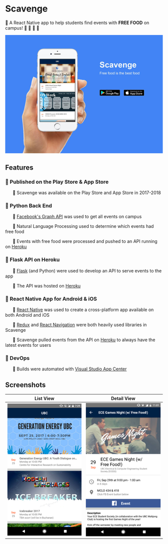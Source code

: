 # Scavenge
🍔 A React Native app to help students find events with **FREE FOOD** on campus!  🍺 🍴 🍉 🍕

![download image](https://raw.githubusercontent.com/alexdriedger/ReactFood/master/Download%20Image.jpg)

## Features

### 🍩 Published on the Play Store & App Store

&nbsp;&nbsp;&nbsp;&nbsp;&nbsp;&nbsp;🍩 Scavenge was available on the Play Store and App Store in 2017-2018

### 🍉 Python Back End

&nbsp;&nbsp;&nbsp;&nbsp;&nbsp;&nbsp;🍉 [Facebook's Graph API](https://developers.facebook.com/docs/graph-api/) was used to get all events on campus

&nbsp;&nbsp;&nbsp;&nbsp;&nbsp;&nbsp;🍉 Natural Language Processing used to determine which events had free food

&nbsp;&nbsp;&nbsp;&nbsp;&nbsp;&nbsp;🍉 Events with free food were processed and pushed to an API running on [Heroku](https://www.heroku.com/)

### 🍴 Flask API on Heroku

&nbsp;&nbsp;&nbsp;&nbsp;&nbsp;&nbsp;🍴 [Flask](https://github.com/pallets/flask) (and Python) were used to develop an API to serve events to the app

&nbsp;&nbsp;&nbsp;&nbsp;&nbsp;&nbsp;🍴 The API was hosted on [Heroku](https://www.heroku.com/)

### 🍕 React Native App for Android & iOS

&nbsp;&nbsp;&nbsp;&nbsp;&nbsp;&nbsp;🍕 [React Native](https://facebook.github.io/react-native/) was used to create a cross-platform app available on both Android and iOS

&nbsp;&nbsp;&nbsp;&nbsp;&nbsp;&nbsp;🍕 [Redux](https://redux.js.org/) and [React Navigation](https://reactnavigation.org/) were both heavily used libraries in Scavenge

&nbsp;&nbsp;&nbsp;&nbsp;&nbsp;&nbsp;🍕 Scavenge pulled events from the API on [Heroku](https://www.heroku.com/) to always have the latest events for users 

### 🥨 DevOps

&nbsp;&nbsp;&nbsp;&nbsp;&nbsp;&nbsp;🥨 Builds were automated with [Visual Studio App Center](https://visualstudio.microsoft.com/app-center/)

## Screenshots

List View                  |  Detail View
:-------------------------:|:-------------------------:
<img src="https://raw.githubusercontent.com/alexdriedger/ReactFood/master/Current%20Version%20List%20Screen%20Shot.png" width="400"> | <img src="https://raw.githubusercontent.com/alexdriedger/ReactFood/master/Current%20Version%20Event%20Detail%20Screen%20Shot.png" width="400">
